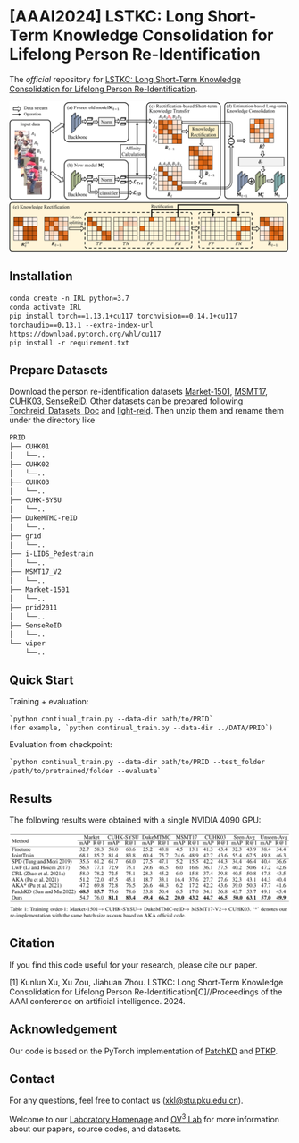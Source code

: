 # [AAAI2024] LSTKC: Long Short-Term Knowledge Consolidation for Lifelong Person Re-Identification 
The *official* repository for  [LSTKC: Long Short-Term Knowledge Consolidation for Lifelong Person Re-Identification](xxx).

![Framework](figs/framework.png)

## Installation
```shell
conda create -n IRL python=3.7
conda activate IRL
pip install torch==1.13.1+cu117 torchvision==0.14.1+cu117 torchaudio==0.13.1 --extra-index-url https://download.pytorch.org/whl/cu117
pip install -r requirement.txt
```
## Prepare Datasets
Download the person re-identification datasets [Market-1501](https://drive.google.com/file/d/0B8-rUzbwVRk0c054eEozWG9COHM/view), [MSMT17](http://www.pkuvmc.com/dataset.html), [CUHK03](https://github.com/zhunzhong07/person-re-ranking/tree/master/evaluation/data/CUHK03), [SenseReID](https://drive.google.com/file/d/0B56OfSrVI8hubVJLTzkwV2VaOWM/view?resourcekey=0-PKtdd5m_Jatmi2n9Kb_gFQ). Other datasets can be prepared following [Torchreid_Datasets_Doc](https://kaiyangzhou.github.io/deep-person-reid/datasets.html) and [light-reid](https://github.com/wangguanan/light-reid).
Then unzip them and rename them under the directory like
```
PRID
├── CUHK01
│   └──..
├── CUHK02
│   └──..
├── CUHK03
│   └──..
├── CUHK-SYSU
│   └──..
├── DukeMTMC-reID
│   └──..
├── grid
│   └──..
├── i-LIDS_Pedestrain
│   └──..
├── MSMT17_V2
│   └──..
├── Market-1501
│   └──..
├── prid2011
│   └──..
├── SenseReID
│   └──..
└── viper
    └──..
```



## Quick Start
Training + evaluation:
```shell
`python continual_train.py --data-dir path/to/PRID`
(for example, `python continual_train.py --data-dir ../DATA/PRID`)
```

Evaluation from checkpoint:
```shell
`python continual_train.py --data-dir path/to/PRID --test_folder /path/to/pretrained/folder --evaluate`
```

## Results
The following results were obtained with a single NVIDIA 4090 GPU:

![Results](figs/result.png)

## Citation
If you find this code useful for your research, please cite our paper.

[1] Kunlun Xu, Xu Zou, Jiahuan Zhou. LSTKC: Long Short-Term Knowledge Consolidation for Lifelong Person Re-Identification[C]//Proceedings of the AAAI conference on artificial intelligence. 2024. 

## Acknowledgement
Our code is based on the PyTorch implementation of [PatchKD](https://github.com/feifeiobama/PatchKD) and [PTKP](https://github.com/g3956/PTKP).

## Contact

For any questions, feel free to contact us (xkl@stu.pku.edu.cn).

Welcome to our [Laboratory Homepage](http://www.icst.pku.edu.cn/mipl/home/) and [OV<sup>3</sup> Lab](https://zhoujiahuan1991.github.io/) for more information about our papers, source codes, and datasets.

